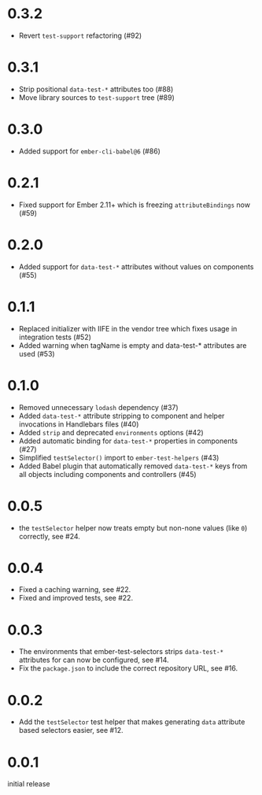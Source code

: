 # 0.3.2

* Revert `test-support` refactoring (#92)

# 0.3.1

* Strip positional `data-test-*` attributes too (#88)
* Move library sources to `test-support` tree (#89)

# 0.3.0

* Added support for `ember-cli-babel@6` (#86)

# 0.2.1

* Fixed support for Ember 2.11+ which is freezing `attributeBindings` now (#59)

# 0.2.0

* Added support for `data-test-*` attributes without values on components (#55)

# 0.1.1

* Replaced initializer with IIFE in the vendor tree which fixes
  usage in integration tests (#52)
* Added warning when tagName is empty and data-test-* attributes are used (#53)

# 0.1.0

* Removed unnecessary `lodash` dependency (#37)
* Added `data-test-*` attribute stripping to component and helper
  invocations in Handlebars files (#40)
* Added `strip` and deprecated `environments` options (#42)
* Added automatic binding for `data-test-*` properties in components (#27)
* Simplified `testSelector()` import to `ember-test-helpers` (#43)
* Added Babel plugin that automatically removed `data-test-*` keys from
  all objects including components and controllers (#45) 

# 0.0.5

* the `testSelector` helper now treats empty but non-none values (like `0`)
  correctly, see #24.

# 0.0.4 

* Fixed a caching warning, see #22.
* Fixed and improved tests, see #22.

# 0.0.3

* The environments that ember-test-selectors strips `data-test-*` attributes
  for can now be configured, see #14.
* Fix the `package.json` to include the correct repository URL, see #16.

# 0.0.2

* Add the `testSelector` test helper that makes generating `data` attribute
  based selectors easier, see #12.

# 0.0.1

initial release
